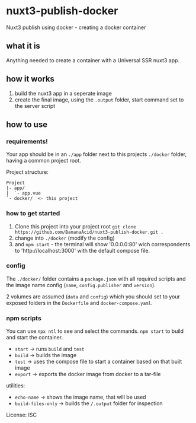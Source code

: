 # nuxt3-publish-docker
Nuxt3 publish using docker - creating a docker container

## what it is
Anything needed to create a container with a Universal SSR nuxt3 app.

## how it works
1. build the nuxt3 app in a seperate image
2. create the final image, using the `.output` folder, start command set to the server script

## how to use

### requirements!
Your app should be in an `./app` folder next to this projects `./docker` folder, having a common project root.

Project structure:
```
Project
|- app/
|  `- app.vue 
`- docker/  <- this project
```

### how to get started
1. Clone this project into your project root `git clone https://github.com/BananaAcid/nuxt3-publish-docker.git .`
2. change into `./docker` (modify the config) 
3. and `npm start` - the terminal will show '0.0.0.0:80' wich correspondents to 'http://localhost:3000' with the default compose file.

### config
The `./docker/` folder contains a `package.json` with all required scripts and the image name config (`name`, `config.publisher` and `version`).

2 volumes are assumed (`data` and `config`) which you should set to your exposed folders in the `Dockerfile` and `docker-compose.yaml`.

### npm scripts
You can use `npx ntl` to see and select the commands. `npm start` to build and start the container.

- `start` -> runs `build` and `test`
- `build` ->  builds the image
- `test` -> uses the compose file to start a container based on that built image
- `export` -> exports the docker image from docker to a tar-file

utilities:
- `echo-name` -> shows the image name, that will be used
- `build-files-only` -> builds the `/.output` folder for inspection


License: ISC
